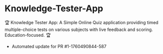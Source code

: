 # Knowledge-Tester-App
🏆 Knowledge Tester App: A Simple Online Quiz application providing timed multiple-choice tests on various subjects with live feedback and scoring. Education-focused. 🏆


- Automated update for PR #1-1760490844-587